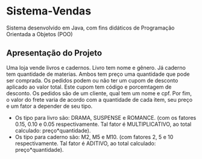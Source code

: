 # Sistema-Vendas
Sistema desenvolvido em Java, com fins didáticos de Programação Orientada a Objetos (POO)

## Apresentação do Projeto

Uma loja vende livros e cadernos. Livro tem nome e gênero. Já caderno tem quantidade de materias. Ambos tem preço uma quantidade que pode ser comprada.
Os pedidos podem ou não ter um cupom de desconto aplicado ao valor total. Este cupom tem código e porcemtagem de desconto. Os pedidos são de um cliente, qual tem um nome e cpf.
Por fim, o valor do frete varia de acordo com a quantidade de cada item, seu preço e um fator a depender de seu tipo.

- Os tipo para livro são: DRAMA, SUSPENSE e ROMANCE. (com os fatores 0.15, 0.10 e 0.05 respectivamente. Tal fator é MULTIPLICATIVO, ao total calculado: preço*quantidade).
- Os tipo para caderno são: M2, M5 e M10. (com fatores 2, 5 e 10 respectivamente. Tal fator é ADITIVO, ao total calculado: preço*quantidade).

